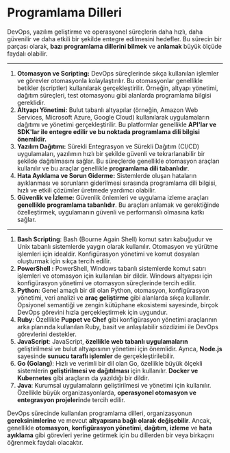 # Programlama Dilleri

DevOps, yazılım geliştirme ve operasyonel süreçlerin daha hızlı, daha güvenilir ve daha etkili bir şekilde entegre edilmesini hedefler. Bu sürecin bir parçası olarak, **bazı programlama dillerini bilmek** ve **anlamak** büyük ölçüde faydalı olabilir. 

---

1. **Otomasyon ve Scripting:** DevOps süreçlerinde sıkça kullanılan işlemler ve görevler otomasyonla kolaylaştırılır. Bu otomasyonlar genellikle betikler (scriptler) kullanılarak gerçekleştirilir. Örneğin, altyapı yönetimi, dağıtım süreçleri, test otomasyonu gibi alanlarda programlama bilgisi gereklidir.
2. **Altyapı Yönetimi:** Bulut tabanlı altyapılar (örneğin, Amazon Web Services, Microsoft Azure, Google Cloud) kullanılarak uygulamaların dağıtımı ve yönetimi gerçekleştirilir. Bu platformlar genellikle **API'lar ve SDK'lar ile entegre edilir ve bu noktada programlama dili bilgisi önemlidir.**
3. **Yazılım Dağıtımı:** Sürekli Entegrasyon ve Sürekli Dağıtım (CI/CD) uygulamaları, yazılımın hızlı bir şekilde güvenli ve tekrarlanabilir bir şekilde dağıtılmasını sağlar. Bu süreçlerde genellikle otomasyon araçları kullanılır ve bu araçlar genellikle **programlama dili tabanlıdır**.
4. **Hata Ayıklama ve Sorun Giderme:** Sistemlerde oluşan hataların ayıklanması ve sorunların giderilmesi sırasında programlama dili bilgisi, hızlı ve etkili çözümler üretmede yardımcı olabilir.
5. **Güvenlik ve İzleme:** Güvenlik önlemleri ve uygulama izleme araçları **genellikle programlama tabanlıdır**. Bu araçları anlamak ve gerektiğinde özelleştirmek, uygulamanın güvenli ve performanslı olmasına katkı sağlar.

---

1. **Bash Scripting**: Bash (Bourne Again Shell) komut satırı kabuğudur ve Unix tabanlı sistemlerde yaygın olarak kullanılır. Otomasyon ve yürütme işlemleri için idealdir. Konfigürasyon yönetimi ve komut dosyaları oluşturmak için sıkça tercih edilir.
2. **PowerShell :** PowerShell, Windows tabanlı sistemlerde komut satırı işlemleri ve otomasyon için kullanılan bir dildir. Windows altyapısı için konfigürasyon yönetimi ve otomasyon süreçlerinde tercih edilir.
3. **Python**: Genel amaçlı bir dil olan Python, otomasyon, konfigürasyon yönetimi, veri analizi ve **araç geliştirme** gibi alanlarda sıkça kullanılır. Opsiyonel semantiği ve zengin kütüphane ekosistemi sayesinde, birçok DevOps görevini hızla gerçekleştirmek için uygundur.
4. **Ruby**: Özellikle **Puppet ve Chef** gibi konfigürasyon yönetimi araçlarının arka planında kullanılan Ruby, basit ve anlaşılabilir sözdizimi ile DevOps görevlerini destekler.
5. **JavaScript**: JavaScript, **özellikle web tabanlı uygulamaların** geliştirilmesi ve bulut altyapısının yönetimi için önemlidir. Ayrıca, **Node.js** sayesinde **sunucu taraflı işlemler** de gerçekleştirilebilir.
6. **Go (Golang)**: Hızlı ve verimli bir dil olan Go, özellikle büyük ölçekli sistemlerin **geliştirilmesi ve dağıtılması** için kullanılır. **Docker ve Kubernetes** gibi araçların da yazıldığı bir dildir.
7. **Java**: Kurumsal uygulamaların geliştirilmesi ve yönetimi için kullanılır. Özellikle büyük organizasyonlarda, **operasyonel otomasyon ve entegrasyon projeleri**nde tercih edilir.

DevOps sürecinde kullanılan programlama dilleri, organizasyonun **gereksinimlerine** ve mevcut **altyapısına bağlı olarak değişebilir**. Ancak, genellikle **otomasyon**, **konfigürasyon yönetimi**, **dağıtım**, **izleme** ve **hata ayıklama** gibi görevleri yerine getirmek için bu dillerden bir veya birkaçını öğrenmek faydalı olacaktır.
